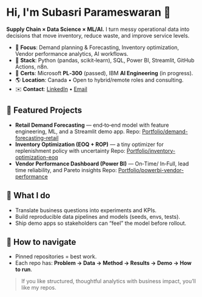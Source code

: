 # Hi, I'm Subasri Parameswaran 👋

**Supply Chain × Data Science × ML/AI.** I turn messy operational data into decisions that move inventory, reduce waste, and improve service levels.

- 🎯 **Focus**: Demand planning & Forecasting, Inventory optimization, Vendor performance analytics, AI workflows.
- 🧰 **Stack**: Python (pandas, scikit‑learn), SQL, Power BI, Streamlit, GitHub Actions, n8n.
- 🏅 **Certs**: Microsoft **PL‑300** (passed), IBM **AI Engineering** (in progress).
- 🌎 **Location**: Canada • Open to hybrid/remote roles and consulting.
- ✉️ **Contact**: [LinkedIn](https://www.linkedin.com/in/subasriparameswaran) • [Email](mailto:p.subasri@gmail.com)

## 🧩 Featured Projects
- **Retail Demand Forecasting** — end‑to‑end model with feature engineering, ML, and a Streamlit demo app.
  Repo: [Portfolio/demand-forecasting-retail](https://github.com/SubasriParameswaran/Portfolio/tree/main/demand-forecasting-retail)
- **Inventory Optimization (EOQ + ROP)** — a tiny optimizer for replenishment policy with uncertainty
  Repo: [Portfolio/inventory-optimization-eoq](https://github.com/SubasriParameswaran/Portfolio/tree/main/inventory-optimization-eoq)
- **Vendor Performance Dashboard (Power BI)** — On‑Time/ In‑Full, lead time reliability, and Pareto insights
   Repo: [Portfolio/powerbi-vendor-performance](https://github.com/SubasriParameswaran/Portfolio/tree/main/powerbi-vendor-performance)

## 🔬 What I do
- Translate business questions into experiments and KPIs.
- Build reproducible data pipelines and models (seeds, envs, tests).
- Ship demo apps so stakeholders can “feel” the model before rollout.

## 📌 How to navigate
- Pinned repositories = best work.
- Each repo has: **Problem → Data → Method → Results → Demo → How to run**.

> If you like structured, thoughtful analytics with business impact, you’ll like my repos.
